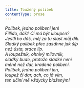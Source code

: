 ```yaml
---
title: Toužený polibek
contentType: prose
---
```


_Polibek, jedno políbení jen!  
Fillido, dáš? Či má být uloupen?  
Jestli ho dáš, měj za tu slast můj dík.  
Sladký polibek přec zasáhne jak šíp  
než ústa, srdce líp.  
A loupežník, ohnivý milovník,  
sladký bude, protože sladké není  
méně než dar, kradené políbení.  
Polibek, jedno políbení jen,  
loupež či dar, ach, co já vím,  
ten učiní mě vždycky blaženým!_
